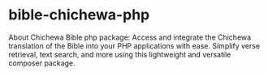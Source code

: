 # bible-chichewa-php
About Chichewa Bible php package: Access and integrate the Chichewa translation of the Bible into your PHP applications with ease. Simplify verse retrieval, text search, and more using this lightweight and versatile composer package.
